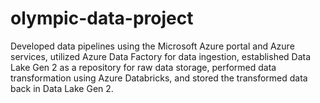 # olympic-data-project
Developed data pipelines using the Microsoft Azure portal and Azure services, utilized Azure Data Factory for data ingestion, established Data Lake Gen 2 as a repository for raw data storage, performed data transformation using Azure Databricks, and stored the transformed data back in Data Lake Gen 2.
